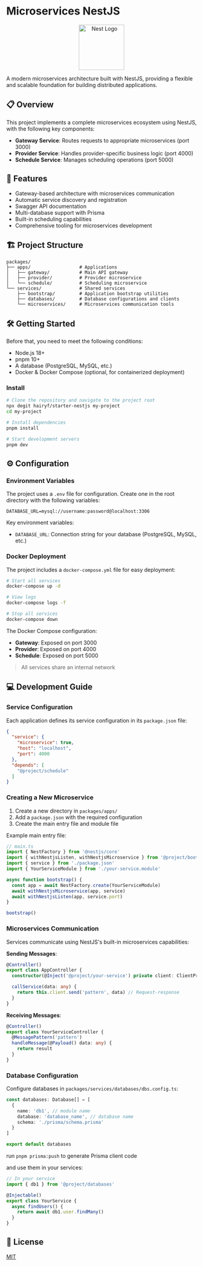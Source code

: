 # Microservices NestJS

<p align="center">
  <img src="https://nestjs.com/img/logo-small.svg" width="120" alt="Nest Logo" />
</p>

A modern microservices architecture built with NestJS, providing a flexible and scalable foundation for building distributed applications.

## 📋 Overview

This project implements a complete microservices ecosystem using NestJS, with the following key components:

- **Gateway Service**: Routes requests to appropriate microservices (port 3000)
- **Provider Service**: Handles provider-specific business logic (port 4000)
- **Schedule Service**: Manages scheduling operations (port 5000)

## 🚀 Features

- Gateway-based architecture with microservices communication
- Automatic service discovery and registration
- Swagger API documentation
- Multi-database support with Prisma
- Built-in scheduling capabilities
- Comprehensive tooling for microservices development

## 🏗️ Project Structure

```
packages/
├── apps/                  # Applications
│   ├── gateway/           # Main API gateway
│   ├── provider/          # Provider microservice
│   └── schedule/          # Scheduling microservice
└── services/              # Shared services
    ├── bootstrap/         # Application bootstrap utilities
    ├── databases/         # Database configurations and clients
    └── microservices/     # Microservices communication tools
```

## 🛠️ Getting Started

Before that, you need to meet the following conditions:

- Node.js 18+
- pnpm 10+
- A database (PostgreSQL, MySQL, etc.)
- Docker & Docker Compose (optional, for containerized deployment)

### Install

```bash
# Clone the repository and navigate to the project root
npx degit hairyf/starter-nestjs my-project
cd my-project

# Install dependencies
pnpm install

# Start development servers
pnpm dev
```

## ⚙️ Configuration

### Environment Variables

The project uses a `.env` file for configuration. Create one in the root directory with the following variables:

```
DATABASE_URL=mysql://username:password@localhost:3306
```

Key environment variables:
- `DATABASE_URL`: Connection string for your database (PostgreSQL, MySQL, etc.)

### Docker Deployment

The project includes a `docker-compose.yml` file for easy deployment:

```bash
# Start all services
docker-compose up -d

# View logs
docker-compose logs -f

# Stop all services
docker-compose down
```

The Docker Compose configuration:
- **Gateway**: Exposed on port 3000
- **Provider**: Exposed on port 4000
- **Schedule**: Exposed on port 5000

> All services share an internal network

## 💻 Development Guide

### Service Configuration

Each application defines its service configuration in its `package.json` file:

```json
{
  "service": {
    "microservice": true,
    "host": "localhost",
    "port": 4000
  },
  "depends": [
    "@project/schedule"
  ]
}
```

### Creating a New Microservice

1. Create a new directory in `packages/apps/`
2. Add a `package.json` with the required configuration
3. Create the main entry file and module file

Example main entry file:
```typescript
// main.ts
import { NestFactory } from '@nestjs/core'
import { withNestjsListen, withNestjsMicroservice } from '@project/bootstrap'
import { service } from './package.json'
import { YourServiceModule } from './your-service.module'

async function bootstrap() {
  const app = await NestFactory.create(YourServiceModule)
  await withNestjsMicroservice(app, service)
  await withNestjsListen(app, service.port)
}

bootstrap()
```

### Microservices Communication

Services communicate using NestJS's built-in microservices capabilities:

**Sending Messages**:

```typescript
@Controller()
export class AppController {
  constructor(@Inject('@project/your-service') private client: ClientProxy) {}

  callService(data: any) {
    return this.client.send('pattern', data) // Request-response
  }
}
```

**Receiving Messages**:

```typescript
@Controller()
export class YourServiceController {
  @MessagePattern('pattern')
  handleMessage(@Payload() data: any) {
    return result
  }
}
```

### Database Configuration

Configure databases in `packages/services/databases/dbs.config.ts`:

```typescript
const databases: Database[] = [
  {
    name: 'db1', // module name
    database: 'database_name', // database name
    schema: './prisma/schema.prisma'
  }
]

export default databases
```

run `pnpm prisma:push` to generate Prisma client code

and use them in your services:

```typescript
// In your service
import { db1 } from '@project/databases'

@Injectable()
export class YourService {
  async findUsers() {
    return await db1.user.findMany()
  }
}
```

## 📄 License

[MIT](LICENSE.md)

